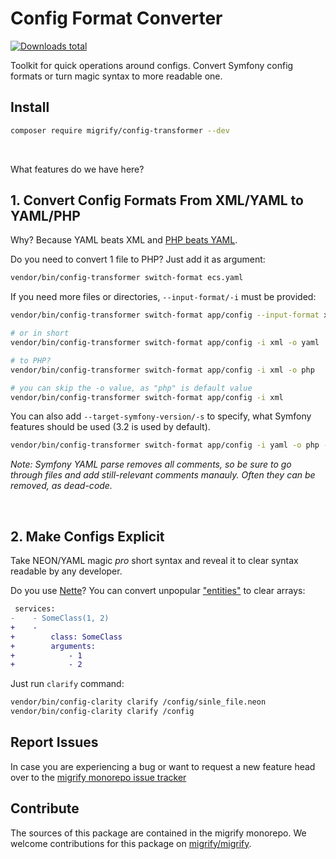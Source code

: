 
# Config Format Converter

[![Downloads total](https://img.shields.io/packagist/dt/migrify/config-transformer.svg?style=flat-square)](https://packagist.org/packages/migrify/config-transformer/stats)

Toolkit for quick operations around configs.
Convert Symfony config formats or turn magic syntax to more readable one.

## Install

```bash
composer require migrify/config-transformer --dev
```

<br>

What features do we have here?

## 1. Convert Config Formats From XML/YAML to YAML/PHP

Why? Because YAML beats XML and [PHP beats YAML](https://tomasvotruba.com/blog/2020/07/16/10-cool-features-you-get-after-switching-from-yaml-to-php-configs/).

Do you need to convert 1 file to PHP? Just add it as argument:

```bash
vendor/bin/config-transformer switch-format ecs.yaml
```

If you need more files or directories, `--input-format/-i` must be provided:

```bash
vendor/bin/config-transformer switch-format app/config --input-format xml --output-format yaml

# or in short
vendor/bin/config-transformer switch-format app/config -i xml -o yaml

# to PHP?  
vendor/bin/config-transformer switch-format app/config -i xml -o php

# you can skip the -o value, as "php" is default value
vendor/bin/config-transformer switch-format app/config -i xml
```

You can also add `--target-symfony-version/-s` to specify, what Symfony features should be used (3.2 is used by default).

```bash
vendor/bin/config-transformer switch-format app/config -i yaml -o php -s 3.3
```

*Note: Symfony YAML parse removes all comments, so be sure to go through files and add still-relevant comments manauly. Often they can be removed, as dead-code.*

<br>

## 2. Make Configs Explicit

Take NEON/YAML magic *pro* short syntax and reveal it to clear syntax readable by any developer.

Do you use [Nette](https://nette.org/)? You can convert unpopular ["entities"](https://ne-on.org/) to clear arrays:

```diff
 services:
-    - SomeClass(1, 2)
+    -
+        class: SomeClass
+        arguments:
+            - 1
+            - 2
```

Just run `clarify` command:

```bash
vendor/bin/config-clarity clarify /config/sinle_file.neon
vendor/bin/config-clarity clarify /config
```

## Report Issues

In case you are experiencing a bug or want to request a new feature head over to the [migrify monorepo issue tracker](https://github.com/migrify/migrify/issues)

## Contribute

The sources of this package are contained in the migrify monorepo. We welcome contributions for this package on [migrify/migrify](https://github.com/migrify/migrify).

